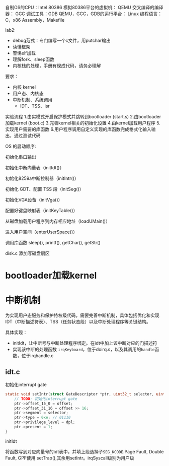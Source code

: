 自制OS的CPU：Intel 80386
模拟80386平台的虚拟机： QEMU
交叉编译的编译器： GCC 调试工具：GDB
QEMU，GCC，GDB的运行平台： Linux
编程语言： C，x86 Assembly，Makefile

lab2:

- debug范式：专门编写一个c文件，用putchar输出
- 读懂框架
- 警惕elf加载
- 理解fork、sleep函数
- 内核栈的处理，手册有现成代码，请务必理解


要求：
- 内核 kernel
- 用户态、内核态
- 中断机制、系统调用
  - IDT、TSS、isr

实验流程
1.由实模式开启保护模式并跳转到bootloader (start.s)
2.由bootloader加载kernel (boot.c)
3.完善kernel相关的初始化设置
4.由kernel加载用户程序
5.实现用户需要的库函数
6.用户程序调用自定义实现的库函数完成格式化输入输出，通过测试代码

OS 的启动顺序:

初始化串口输出

初始化中断向量表（initIdt()）

初始化8259a中断控制器（initIntr()）

初始化 GDT、配置 TSS 段（initSeg()）

初始化VGA设备（initVga()）

配置好键盘映射表（initKeyTable()）

从磁盘加载用户程序到内存相应地址（loadUMain()）

进入用户空间（enterUserSpace()）

调用库函数 sleep(), printf(), getChar(), getStr()


disk.c 添加写磁盘扇区

# bootloader加载kernel



# 中断机制

为实现用户态服务和保护特权级代码，需要完善中断机制，具体包括优化和实现 IDT（中断描述符表）、TSS（任务状态段）以及中断处理程序等关键结构。

具体实现：
- initIdt，让中断号与中断处理程序绑定。在idt中加上该中断对应的门描述符
- 实现该中断的处理函数 `irqKeyboard`，位于doirq.s，以及其调用的`handle`函数，位于irqhandle.c


## idt.c

初始化interrupt gate
```c
static void setIntr(struct GateDescriptor *ptr, uint32_t selector, uint32_t offset, uint32_t dpl) {
	// TODO: 初始化interrupt gate
	ptr->offset_15_0 = offset;
	ptr->offset_31_16 = offset >> 16;
	ptr->segment = selector;
	ptr->type = 0xe; // 01110
	ptr->privilege_level = dpl;
	ptr->present = 1;
}
```

initIdt

将函数写到对应向量号的idt表中，并填上段选择子`SEG_KCODE`.Page Fault, Double Fault, GPF使用 setTrap(),其余用setIntr。irqSyscall级别为用户级







